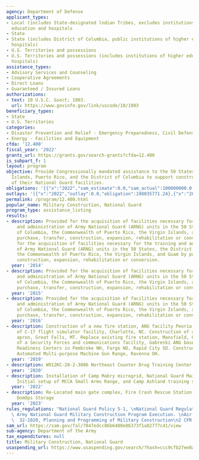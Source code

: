 ```yaml
---
agency: Department of Defense
applicant_types:
- Local (includes State-designated lndian Tribes, excludes institutions of higher
  education and hospitals
- State
- State (includes District of Columbia, public institutions of higher education and
  hospitals)
- U.S. Territories and possessions
- U.S. Territories and possessions (includes institutions of higher education and
  hospitals)
assistance_types:
- Advisory Services and Counseling
- Cooperative Agreements
- Direct Loans
- Guaranteed / Insured Loans
authorizations:
- text: 10 U.S.C. &sect; 1803.
  url: https://www.govinfo.gov/link/uscode/10/1803
beneficiary_types:
- State
- U.S. Territories
categories:
- Disaster Prevention and Relief - Emergency Preparedness, Civil Defense
- Energy - Facilities and Equipment
cfda: '12.400'
fiscal_year: '2022'
grants_url: https://grants.gov/search-grants?cfda=12.400
is_subpart_f: 1
layout: program
objective: Provide Congressionally mandated assistance to the 50 States, Guam, Virgin
  Islands, Puerto Rico, and the District of Columbia to support construction and repair
  of their National Guard facilities.
obligations: '[{"x":"2022","sam_estimate":0.0,"sam_actual":100000000.0,"usa_spending_actual":243446948.77},{"x":"2023","sam_estimate":100000000.0,"sam_actual":0.0,"usa_spending_actual":337778009.72},{"x":"2024","sam_estimate":1000000000.0,"sam_actual":0.0,"usa_spending_actual":216500744.12}]'
outlays: '[{"x":"2022","outlay":0.0,"obligation":198035771.24},{"x":"2023","outlay":0.0,"obligation":120048119.72},{"x":"2024","outlay":0.0,"obligation":29741283.0}]'
permalink: /program/12.400.html
popular_name: Military Construction, National Guard
program_type: assistance_listing
results:
- description: Provided for the acquisition of facilities necessary for the training
    and administration of Army National Guard (ARNG) units in the 50 States, the District
    of Columbia, the Commonwealth of Puerto Rico, the Virgin Islands, and Guam by
    purchase, transfer, construction, expansion, rehabilitation or conversion. Provided
    for the acquisition of facilities necessary for the training and administration
    of Army National Guard (ARNG) units in the 50 States, the District of Columbia,
    the Commonwealth of Puerto Rico, the Virgin Islands, and Guam by purchase, transfer,
    construction, expansion, rehabilitation or conversion.
  year: '2014'
- description: Provided for the acquisition of facilities necessary for the training
    and administration of Army National Guard (ARNG) units in the 50 States, the District
    of Columbia, the Commonwealth of Puerto Rico, the Virgin Islands, and Guam by
    purchase, transfer, construction, expansion, rehabilitation or conversion.
  year: '2015'
- description: Provided for the acquisition of facilities necessary for the training
    and administration of Army National Guard (ARNG) units in the 50 States, the District
    of Columbia, the Commonwealth of Puerto Rico, the Virgin Islands, and Guam by
    purchase, transfer, construction, expansion, rehabilitation or conversion.
  year: '2016'
- description: Construction of a new fire station, ANG facility Peoria, IL. Construction
    of C-17 flight simulator facility, Charlotte, NC. Construction of an aircraft
    apron, Great Falls, MT. Replace existing fire station, Mansfield, OH. Construction
    of a Security Forces and communications facility, Gabreski ANG base, NY. ARNG
    Readiness Centers in Pembroke NH, Fargo ND, Rapid City SD. Construction of an
    Automated Multi-purpose Machine Gun Range, Ravenna OH.
  year: '2019'
- description: W912KC-20-2-3086 Northeast Counter Drug Training Center, PA
  year: '2020'
- description: Installation of Camp Mabry microgrid, National Guard Maintenance Shop,
    Initial setup of MCCA Small Arms Range, and Camp Ashland training site rebuild.
  year: '2022'
- description: Re-Located main gate complex, Fire Crash Rescue Station, Constructed
    DomOps Storage
  year: '2023'
rules_regulations: "National Guard Policy 5-1, \nNational Guard Regulation 415-5,\
  \ Army National Guard Military Construction Program Execution. \nAir Force Instruction\
  \  32-1020, Planning and Programming of Military Construction\n2 CFR XI\n2 CFR 200"
sam_url: https://sam.gov/fal/7847edcc86b6480e86373f1a82777c41/view
sub-agency: Department of the Army
tax_expenditures: null
title: Military Construction, National Guard
usaspending_url: https://www.usaspending.gov/search/?hash=ccc9cfb27ee0a95057edd81daf05a992
---
```


